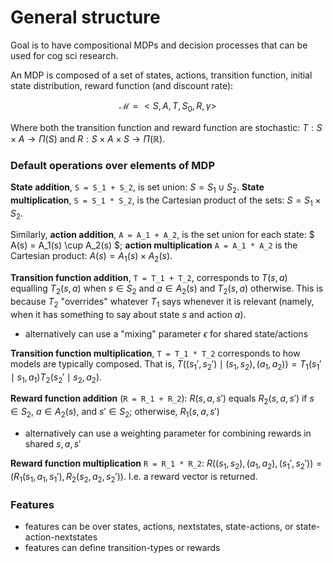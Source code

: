# General structure

Goal is to have compositional MDPs and decision processes that can
be used for cog sci research.

An MDP is composed of a set of states, actions, transition function, initial state distribution, 
reward function (and discount rate):

$$
\mathcal{M} = <S, A, T, S_0, R, \gamma>
$$

Where both the transition function and reward function are stochastic: $T : S \times A \rightarrow \Pi(S)$ and $R : S \times A \times S \rightarrow \Pi(\mathbb{R})$. 

### __Default__ operations over elements of MDP

**State addition**, `S = S_1 + S_2`, is set union: $S = S_1 \cup S_2$. **State multiplication**, `S = S_1 * S_2`, is the Cartesian product of the sets: $S = S_1 \times S_2$.

Similarly, **action addition**, `A = A_1 + A_2`, is the set union for each state: $ A(s) = A_1(s) \cup A_2(s) $; **action multiplication** `A = A_1 * A_2` is the Cartesian product: $A(s) = A_1(s) \times A_2(s)$.

**Transition function addition**, `T = T_1 + T_2`, corresponds to $T(s, a)$ equalling $T_2(s, a)$ when $s \in S_2$ and $a \in A_2(s)$ and $T_2(s, a)$ otherwise. This is because $T_2$ "overrides" whatever $T_1$ says whenever it is relevant (namely, when it has something to say about state $s$ and action $a$).

- alternatively can use a "mixing" parameter $\epsilon$ for shared state/actions

<!--$$
T(s, a, s') = \begin{cases}
	T_2(s, a), & \text{if } s \in S_2 \land a \in A_2(s).\\
	T_1(s, a), & \text{otherwise}.
\end{cases}
$$-->

**Transition function multiplication**, `T = T_1 * T_2` corresponds to how models are typically composed. That is, $T((s_1', s_2') \mid (s_1, s_2), (a_1, a_2)) = T_1(s_1' \mid s_1, a_1)T_2(s_2' \mid s_2, a_2)$.

**Reward function addition** (`R = R_1 + R_2`): $R(s, a, s')$ equals $R_2(s, a, s')$ if $s \in S_2$, $a \in A_2(s)$, and $s' \in S_2$; otherwise, $R_1(s, a, s')$

- alternatively can use a weighting parameter for combining rewards in shared $s, a, s'$

**Reward function multiplication** `R = R_1 * R_2`: $R((s_1, s_2), (a_1, a_2), (s_1', s_2')) = (R_1(s_1, a_1, s_1'), R_2(s_2, a_2, s_2'))$. I.e. a reward vector is returned. 

### Features
- features can be over states, actions, nextstates, state-actions, or state-action-nextstates
- features can define transition-types or rewards





